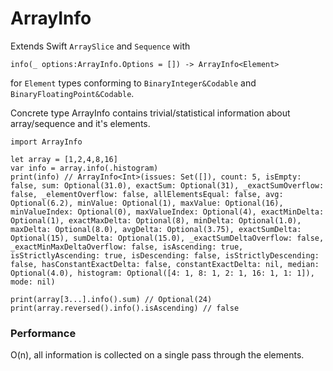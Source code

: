 # ArrayInfo

Extends Swift `ArraySlice` and `Sequence` with

    info(_ options:ArrayInfo.Options = []) -> ArrayInfo<Element>

for `Element` types conforming to `BinaryInteger&Codable` and `BinaryFloatingPoint&Codable`.

    
Concrete type ArrayInfo contains trivial/statistical information about array/sequence and it's elements.

    import ArrayInfo
    
    let array = [1,2,4,8,16]
    var info = array.info(.histogram)
    print(info) // ArrayInfo<Int>(issues: Set([]), count: 5, isEmpty: false, sum: Optional(31.0), exactSum: Optional(31), _exactSumOverflow: false, _elementOverflow: false, allElementsEqual: false, avg: Optional(6.2), minValue: Optional(1), maxValue: Optional(16), minValueIndex: Optional(0), maxValueIndex: Optional(4), exactMinDelta: Optional(1), exactMaxDelta: Optional(8), minDelta: Optional(1.0), maxDelta: Optional(8.0), avgDelta: Optional(3.75), exactSumDelta: Optional(15), sumDelta: Optional(15.0), _exactSumDeltaOverflow: false, _exactMinMaxDeltaOverflow: false, isAscending: true, isStrictlyAscending: true, isDescending: false, isStrictlyDescending: false, hasConstantExactDelta: false, constantExactDelta: nil, median: Optional(4.0), histogram: Optional([4: 1, 8: 1, 2: 1, 16: 1, 1: 1]), mode: nil)
    
    print(array[3...].info().sum) // Optional(24)
    print(array.reversed().info().isAscending) // false

### Performance
O(n), all information is collected on a single pass through the elements. 
